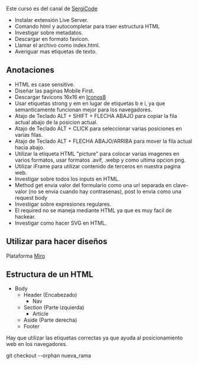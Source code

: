 Este curso es del canal de [SergiCode](https://www.youtube.com/watch?v=bNV6iw13Rnk)

- Instalar extensión Live Server.
- Comando html y autocompletar para traer estructura HTML
- Investigar sobre metadatos.
- Descargar en formato favicon.
- Llamar el archivo como index.html.
- Averiguar mas etiquetas de texto.

## Anotaciones

- HTML es case sensitive.
- Diseñar las paginas Mobile First.
- Descargar favicons 16x16 en [Iconos8](https://iconos8.es/)
- Usar etiquetas strong y em en lugar de etiquetas b e i, ya que semanticamente funcionan mejor para los navegadores.
- Atajo de Teclado ALT + SHIFT + FLECHA ABAJO para copiar la fila actual abajo de la posicion actual.
- Atajo de Teclado ALT + CLICK para seleccionar varias posiciones en varias filas.
- Atajo de Teclado ALT + FLECHA ABAJO/ARRIBA para mover la fila actual hacia abajo.
- Utilizar la etiqueta HTML "picture" para colocar varias imagenes en varios formatos, usar formatos .avif, .webp y como ultima opcion png.
- Utilizar iFrame para utilizar contenido de terceros en nuestra pagina web.
- Investigar sobre todos los inputs en HTML.
- Method get envia valor del formulario como una url separada en clave-valor (no se envia cuando hay contrasenas), post lo envia como una request body
- Investigar sobre expresiones regulares.
- El required no se maneja mediante HTML ya que es muy facil de hackear.
- Investigar como hacer SVG en HTML.

## Utilizar para hacer diseños

Plataforma [Miro](https://miro.com/es/)

## Estructura de un HTML

- Body
  - Header (Encabezado)
    - Nav
  - Section (Parte izquierda)
    - Article
  - Aside (Parte derecha)
  - Footer

Hay que utilizar las etiquetas correctas ya que ayuda al posicionamiento web en los navegadores.

git checkout --orphan nueva_rama
